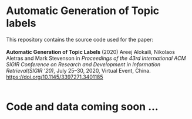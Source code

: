 # Automatic Generation of Topic labels 

This repository contains the source code used for the paper:<br>
<br>
**Automatic Generation of Topic Labels** (2020) Areej Alokaili, Nikolaos Aletras and Mark Stevenson in *Proceedings of the 43rd International ACM SIGIR Conference on Research and Development in Information Retrieval(SIGIR ’20)*, July 25–30, 2020, Virtual Event, China. https://doi.org/10.1145/3397271.3401185 
<br>
<br>

# **Code and data coming soon ...**




